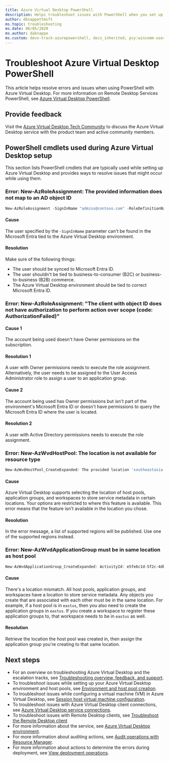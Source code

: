```yaml
---
title: Azure Virtual Desktop PowerShell
description: Helps troubleshoot issues with PowerShell when you set up an Azure Virtual Desktop environment.
author: dknappettmsft
ms.topic: troubleshooting
ms.date: 06/05/2020
ms.author: daknappe
ms.custom: devx-track-azurepowershell, docs_inherited, pcy:wincomm-user-experience
---
```

# Troubleshoot Azure Virtual Desktop PowerShell

This article helps resolve errors and issues when using PowerShell with Azure Virtual Desktop. For more information on Remote Desktop Services PowerShell, see [Azure Virtual Desktop PowerShell](/powershell/windows-virtual-desktop/overview).

## Provide feedback

Visit the [Azure Virtual Desktop Tech Community](https://techcommunity.microsoft.com/t5/azure-virtual-desktop/bd-p/AzureVirtualDesktopForum) to discuss the Azure Virtual Desktop service with the product team and active community members.

## PowerShell cmdlets used during Azure Virtual Desktop setup

This section lists PowerShell cmdlets that are typically used while setting up Azure Virtual Desktop and provides ways to resolve issues that might occur while using them.

### Error: New-AzRoleAssignment: The provided information does not map to an AD object ID

```powershell
New-AzRoleAssignment -SignInName "admins@contoso.com" -RoleDefinitionName "Desktop Virtualization User" -ResourceName "0301HP-DAG" -ResourceGroupName 0301RG -ResourceType 'Microsoft.DesktopVirtualization/applicationGroups'
```

#### Cause

The user specified by the `-SignInName` parameter can't be found in the Microsoft Entra tied to the Azure Virtual Desktop environment.

#### Resolution

Make sure of the following things:

- The user should be synced to Microsoft Entra ID.
- The user shouldn't be tied to business-to-consumer (B2C) or business-to-business (B2B) commerce.
- The Azure Virtual Desktop environment should be tied to correct Microsoft Entra ID.

### Error: New-AzRoleAssignment: "The client with object ID does not have authorization to perform action over scope (code: AuthorizationFailed)"

#### Cause 1

The account being used doesn't have Owner permissions on the subscription.

#### Resolution 1

A user with Owner permissions needs to execute the role assignment. Alternatively, the user needs to be assigned to the User Access Administrator role to assign a user to an application group.

#### Cause 2

The account being used has Owner permissions but isn't part of the environment's Microsoft Entra ID or doesn't have permissions to query the Microsoft Entra ID where the user is located.

#### Resolution 2

A user with Active Directory permissions needs to execute the role assignment.

### Error: New-AzWvdHostPool: The location is not available for resource type

```powershell
New-AzWvdHostPool_CreateExpanded: The provided location 'southeastasia' is not available for resource type 'Microsoft.DesktopVirtualization/hostpools'. List of available regions for the resource type is 'eastus,eastus2,westus,westus2,northcentralus,southcentralus,westcentralus,centralus'.
```

#### Cause

Azure Virtual Desktop supports selecting the location of host pools, application groups, and workspaces to store service metadata in certain locations. Your options are restricted to where this feature is available. This error means that the feature isn't available in the location you chose.

#### Resolution

In the error message, a list of supported regions will be published. Use one of the supported regions instead.

### Error: New-AzWvdApplicationGroup must be in same location as host pool

```powershell
New-AzWvdApplicationGroup_CreateExpanded: ActivityId: e5fe6c1d-5f2c-4db9-817d-e423b8b7d168 Error: ApplicationGroup must be in same location as associated HostPool
```

#### Cause

There's a location mismatch. All host pools, application groups, and workspaces have a location to store service metadata. Any objects you create that are associated with each other must be in the same location. For example, if a host pool is in `eastus`, then you also need to create the application groups in `eastus`. If you create a workspace to register these application groups to, that workspace needs to be in `eastus` as well.

#### Resolution

Retrieve the location the host pool was created in, then assign the application group you're creating to that same location.

## Next steps

- For an overview on troubleshooting Azure Virtual Desktop and the escalation tracks, see [Troubleshooting overview, feedback, and support](/azure/virtual-desktop/troubleshoot-set-up-overview).
- To troubleshoot issues while setting up your Azure Virtual Desktop environment and host pools, see [Environment and host pool creation](/azure/virtual-desktop/troubleshoot-set-up-issues).
- To troubleshoot issues while configuring a virtual machine (VM) in Azure Virtual Desktop, see [Session host virtual machine configuration](/azure/virtual-desktop/troubleshoot-vm-configuration).
- To troubleshoot issues with Azure Virtual Desktop client connections, see [Azure Virtual Desktop service connections](/azure/virtual-desktop/troubleshoot-service-connection).
- To troubleshoot issues with Remote Desktop clients, see [Troubleshoot the Remote Desktop client](/azure/virtual-desktop/troubleshoot-client-windows)
- For more information about the service, see [Azure Virtual Desktop environment](/azure/virtual-desktop/environment-setup).
- For more information about auditing actions, see [Audit operations with Resource Manager](/azure/azure-monitor/essentials/activity-log).
- For more information about actions to determine the errors during deployment, see [View deployment operations](/azure/virtual-desktop/../azure-resource-manager/templates/deployment-history).
